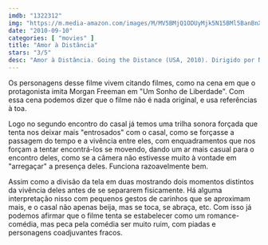 ```yaml
---
imdb: "1322312"
img: "https://m.media-amazon.com/images/M/MV5BMjQ1ODUyMjk5N15BMl5BanBnXkFtZTcwMjAxOTE2Mw@@._V1_SY150_CR0,0,101,150_.jpg"
date: "2010-09-10"
categories: [ "movies" ]
title: "Amor à Distância"
stars: "3/5"
desc: "Amor à Distância. Going the Distance (USA, 2010). Dirigido por Nanette Burstein. Escrito por Geoff LaTulippe. Com Drew Barrymore, Justin Long, Charlie Day, Jason Sudeikis, Christina Applegate, Ron Livingston, Oliver Jackson-Cohen, Jim Gaffigan, Natalie Morales."
---
```

Os personagens desse filme vivem citando filmes, como na cena em que o protagonista imita Morgan Freeman em "Um Sonho de Liberdade". Com essa cena podemos dizer que o filme não é nada original, e usa referências à toa.

Logo no segundo encontro do casal já temos uma trilha sonora forçada que tenta nos deixar mais "entrosados" com o casal, como se forçasse a passagem do tempo e a vivência entre eles, com enquadramentos que nos forçam a tentar encontrá-los se movendo, dando um ar mais casual para o encontro deles, como se a câmera não estivesse muito à vontade em "arregaçar" a presença deles. Funciona razoavelmente bem.

Assim como a divisão da tela em duas mostrando dois momentos distintos da vivência deles antes de se separarem fisicamente. Há alguma interpretação nisso com pequenos gestos de carinhos que se aproximam mais, e o casal não apenas beija, mas se toca, se abraça, etc. Com isso já podemos afirmar que o filme tenta se estabelecer como um romance-comédia, mas peca pela comédia ser muito ruim, com piadas e personagens coadjuvantes fracos.
